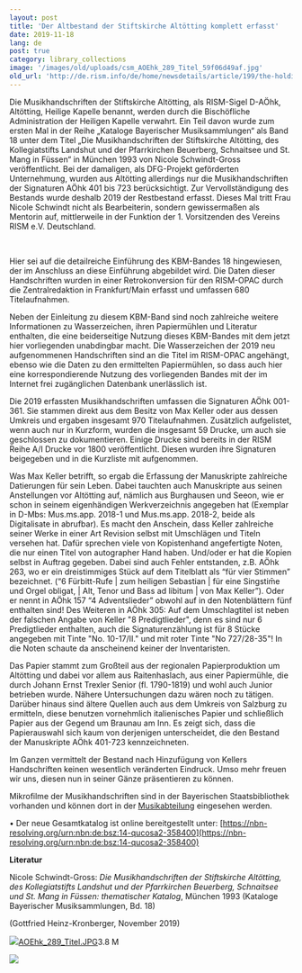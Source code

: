 ```yaml
---
layout: post
title: 'Der Altbestand der Stiftskirche Altötting komplett erfasst'
date: 2019-11-18
lang: de
post: true
category: library_collections
image: '/images/old/uploads/csm_AOEhk_289_Titel_59f06d49af.jpg'
old_url: 'http://de.rism.info/de/home/newsdetails/article/199/the-holdings-of-old-music-manuscripts-and-prints-of-the-stiftskirche-altoetting-completly-registered.html'
---
```


<!-- AÖhk 239, Autographes Titelblatt von Max Keller -->

Die Musikhandschriften der Stiftskirche Altötting, als RISM-Sigel D-AÖhk, Altötting, Heilige Kapelle benannt, werden durch die Bischöfliche Administration der Heiligen Kapelle verwahrt. Ein Teil davon wurde zum ersten Mal in der Reihe „Kataloge Bayerischer Musiksammlungen“ als Band 18 unter dem Titel „Die Musikhandschriften der Stiftskirche Altötting, des Kollegiatstifts Landshut und der Pfarrkirchen Beuerberg, Schnaitsee und St. Mang in Füssen“ in München 1993 von Nicole Schwindt-Gross veröffentlicht. Bei der damaligen, als DFG-Projekt geförderten Unternehmung, wurden aus Altötting allerdings nur die Musikhandschriften der Signaturen AÖhk 401 bis 723 berücksichtigt. Zur Vervollständigung des Bestands wurde deshalb 2019 der Restbestand erfasst. Dieses Mal tritt Frau Nicole Schwindt nicht als Bearbeiterin, sondern gewissermaßen als Mentorin auf, mittlerweile in der Funktion der 1. Vorsitzenden des Vereins RISM e.V. Deutschland.

&nbsp;

Hier sei auf die detailreiche Einführung des KBM-Bandes 18 hingewiesen, der im Anschluss an diese Einführung abgebildet wird. Die Daten dieser Handschriften wurden in einer Retrokonversion für den RISM-OPAC durch die Zentralredaktion in Frankfurt/Main erfasst und umfassen 680 Titelaufnahmen.

Neben der Einleitung zu diesem KBM-Band sind noch zahlreiche weitere Informationen zu Wasserzeichen, ihren Papiermühlen und Literatur enthalten, die eine beiderseitige Nutzung dieses KBM-Bandes mit dem jetzt hier vorliegenden unabdingbar macht. Die Wasserzeichen der 2019 neu aufgenommenen Handschriften sind an die Titel im RISM-OPAC angehängt, ebenso wie die Daten zu den ermittelten Papiermühlen, so dass auch hier eine korrespondierende Nutzung des vorliegenden Bandes mit der im Internet frei zugänglichen Datenbank unerlässlich ist.

Die 2019 erfassten Musikhandschriften umfassen die Signaturen AÖhk 001-361. Sie stammen direkt aus dem Besitz von Max Keller oder aus dessen Umkreis und ergaben insgesamt 970 Titelaufnahmen. Zusätzlich aufgelistet, wenn auch nur in Kurzform, wurden die insgesamt 59 Drucke, um auch sie geschlossen zu dokumentieren. Einige Drucke sind bereits in der RISM Reihe A/I Drucke vor 1800 veröffentlicht. Diesen wurden ihre Signaturen beigegeben und in die Kurzliste mit aufgenommen.

Was Max Keller betrifft, so ergab die Erfassung der Manuskripte zahlreiche Datierungen für sein Leben. Dabei tauchten auch Manuskripte aus seinen Anstellungen vor Altötting auf, nämlich aus Burghausen und Seeon, wie er schon in seinem eigenhändigen Werkverzeichnis angegeben hat (Exemplar in D-Mbs: Mus.ms.app. 2018-1 und Mus.ms.app. 2018-2, beide als Digitalisate in abrufbar). Es macht den Anschein, dass Keller zahlreiche seiner Werke in einer Art Revision selbst mit Umschlägen und Titeln versehen hat. Dafür sprechen viele von Kopistenhand angefertigte Noten, die nur einen Titel von autographer Hand haben. Und/oder er hat die Kopien selbst in Auftrag gegeben. Dabei sind auch Fehler entstanden, z.B. AÖhk 263, wo er ein dreistimmiges Stück auf dem Titelblatt als “für vier Stimmen” bezeichnet. (“6 Fürbitt-Rufe | zum heiligen Sebastian | für eine Singstim̄e und Orgel obligat, | Alt, Tenor und Bass ad libitum | von Max Keller”). Oder er nennt in AÖhk 157 “4 Adventslieder” obwohl auf in den Notenblättern fünf enthalten sind! Des Weiteren in AÖhk 305: Auf dem Umschlagtitel ist neben der falschen Angabe von Keller "8 Predigtlieder", denn es sind nur 6 Predigtlieder enthalten, auch die Signaturenzählung ist für 8 Stücke angegeben mit Tinte "No. 10-17/II." und mit roter Tinte "No 727/28-35"! In die Noten schaute da anscheinend keiner der Inventaristen.

Das Papier stammt zum Großteil aus der regionalen Papierproduktion um Altötting und dabei vor allem aus Raitenhaslach, aus einer Papiermühle, die durch Johann Ernst Trexler Senior (fl. 1790-1819) und wohl auch Junior betrieben wurde. Nähere Untersuchungen dazu wären noch zu tätigen. Darüber hinaus sind ältere Quellen auch aus dem Umkreis von Salzburg zu ermitteln, diese benutzen vornehmlich italienisches Papier und schließlich Papier aus der Gegend um Braunau am Inn. Es zeigt sich, dass die Papierauswahl sich kaum von derjenigen unterscheidet, die den Bestand der Manuskripte AÖhk 401-723 kennzeichneten.

Im Ganzen vermittelt der Bestand nach Hinzufügung von Kellers Handschriften keinen wesentlich veränderten Eindruck. Umso mehr freuen wir uns, diesen nun in seiner Gänze präsentieren zu können.

Mikrofilme der Musikhandschriften sind in der Bayerischen Staatsbibliothek vorhanden und können dort in der [Musikabteilung](https://www.bsb-muenchen.de/sammlungen/musik/ "Opens external link in new window") eingesehen werden.

• Der neue Gesamtkatalog ist online bereitgestellt unter: [https://nbn-resolving.org/urn:nbn:de:bsz:14-qucosa2-358400](https://nbn-resolving.org/urn:nbn:de:bsz:14-qucosa2-358400)

**Literatur**

Nicole Schwindt-Gross: _Die Musikhandschriften der Stiftskirche Altötting, des Kollegiatstifts Landshut und der Pfarrkirchen Beuerberg, Schnaitsee und St. Mang in Füssen: thematischer Katalog_,&nbsp;München 1993 (Kataloge Bayerischer Musiksammlungen, Bd. 18)

(Gottfried Heinz-Kronberger, November 2019)

![](/typo3//gfx/fileicons/jpg.gif)[AOEhk\_289\_Titel.JPG](/uploads/media/AOEhk_289_Titel.JPG)3.8 M

 ![](/typo3//gfx/fileicons/jpg.gif)
